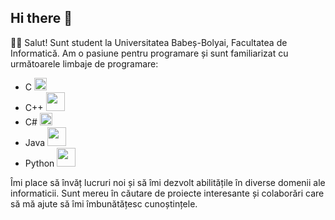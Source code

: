 ## Hi there 👋

👨‍🎓 Salut! Sunt student la Universitatea Babeș-Bolyai, Facultatea de Informatică. Am o pasiune pentru programare și sunt familiarizat cu următoarele limbaje de programare:

- C <img src="https://github.githubassets.com/images/icons/emoji/unicode/1f1e8.png?v8" width="20">
- C++ <img src="https://img.shields.io/badge/-C++-00599C?style=flat&logo=c%2B%2B" width="30">
- C# <img src="https://img.shields.io/badge/-C%23-239120?style=flat&logo=c-sharp" width="20">
- Java <img src="https://img.shields.io/badge/-Java-007396?style=flat&logo=java" width="30">
- Python <img src="https://img.shields.io/badge/-Python-3776AB?style=flat&logo=python" width="30">

Îmi place să învăț lucruri noi și să îmi dezvolt abilitățile în diverse domenii ale informaticii. Sunt mereu în căutare de proiecte interesante și colaborări care să mă ajute să îmi îmbunătățesc cunoștințele.
